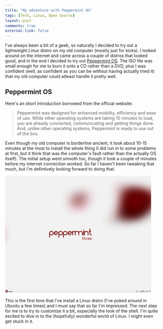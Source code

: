 ```yaml
---
title: "My adventure with Peppermint OS"
tags: [Tech, Linux, Open Source]
layout: post
comments: true
external-link: false
---
```


I've always been a bit of a geek, so naturally I decided to try out a lightweight *Linux* distro on my old computer (mostly just for kicks). I looked around on the internet and came across a couple of distros that looked good, and in the end I decided to try out [Peppermint OS](http://peppermintos.com/ "Peppermint OS"). The ISO file was small enough for me to burn it onto a CD rather than a DVD, plus I was confident (well, as confident as you can be without having actually tried it) that my old computer could atleast handle it pretty well.

## Peppermint OS

Here's an short introduction borrowed from the official website:

> Peppermint was designed for enhanced mobility, efficiency and ease of use. While other operating systems are taking 10 minutes to load, you are already connected, communicating and getting things done. And, unlike other operating systems, Peppermint is ready to use out of the box.

Even though my old computer is borderline ancient, it took about 10-15 minutes at the most to install the whole thing (I did run in to some problems at first, but it think that was the computer's fault rather than the actually OS itself). The initial setup went smooth too, though it took a couple of minutes before my internet connection worked. So far I haven't been tweaking that much, but I'm defintively looking forward to doing that.

![Peppermint OS Three](/images/blog/2012-09-18-peppermint-os.png "Peppermint OS Three")

This is the first time that I've install a Linux distro (I've poked around in Ubuntu a few times) and I must say that so far I'm impressed. The next step for me is to try to customize it a bit, especially the look of the shell. I'm quite excited to dive in to the (hopefully) wonderful world of Linux. I might even get stuck in it.
